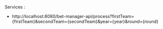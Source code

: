 Services :

* http://localhost:8080/bet-manager-api/process?firstTeam={firstTeam}&secondTeam={secondTeam}&year={year}&round={round}